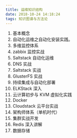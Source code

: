 ```yaml
---
title: 运维知识结构
date: 2018-10-24 14:18:24
tags: 知识图谱与方法论
---
```

1. 基本概念
2. 自动化运维之自动化安装实践。
3. 多维监控体系
4. zabbⅸ 监控实战
5. Saltstack 自动化运维
6. DNS 实战
7. Saltstack 实战
8. GlusterFS 实战
9. 持续集成与自动化部署
10. ELKStack 深入
11. 云计算初步与 KVM 虚拟化实践
12. Docker
13. Cloudstack 云平台实战
14. 架构师体系（单机时代）
15. 集群实战开发
16. Redis 深入讲解
17. 数据存储